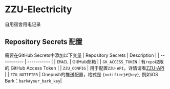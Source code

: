 # ZZU-Electricity
自用宿舍用电记录

## Repository Secrets 配置
需要在GitHub Secrets中添加以下变量
|   Repository Secrets   | Description |
| ----------- | ----------- |
| `EMAIL` | GitHub邮箱 |
| `GH_ACCESS_TOKEN` | 有`repo`权限的 GitHub Access Token |
| `ZZU_CONFIG` | 用于配置`ZZU-API`，详情请看[ZZU-API](https://github.com/TorCroft/ZZU-API) |
| `ZZU_NOTIFIER` | Onepush的推送配置，格式是 `{notifier}#{key}`, 例如iOS Bark：`bark#your_bark_key`|
